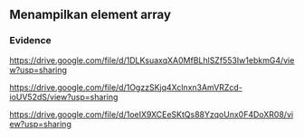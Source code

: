 ## Menampilkan element array
### Evidence
https://drive.google.com/file/d/1DLKsuaxqXA0MfBLhlSZf553Iw1ebkmG4/view?usp=sharing

https://drive.google.com/file/d/1OgzzSKjq4Xclnxn3AmVRZcd-ioUV52dS/view?usp=sharing

https://drive.google.com/file/d/1oeIX9XCEeSKtQs88YzqoUnx0F4DoXR08/view?usp=sharing
